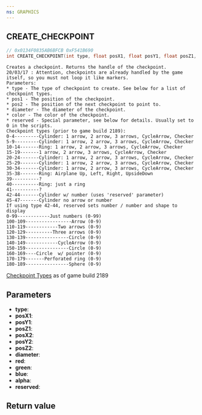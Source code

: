 ```yaml
---
ns: GRAPHICS
---
```

## CREATE_CHECKPOINT

```c
// 0x0134F0835AB6BFCB 0xF541B690
int CREATE_CHECKPOINT(int type, float posX1, float posY1, float posZ1, float posX2, float posY2, float posZ2, float diameter, int red, int green, int blue, int alpha, int reserved);
```

```
Creates a checkpoint. Returns the handle of the checkpoint.  
20/03/17 : Attention, checkpoints are already handled by the game itself, so you must not loop it like markers.
Parameters:  
* type - The type of checkpoint to create. See below for a list of checkpoint types.  
* pos1 - The position of the checkpoint.  
* pos2 - The position of the next checkpoint to point to.  
* diameter - The diameter of the checkpoint.
* color - The color of the checkpoint.  
* reserved - Special parameter, see below for details. Usually set to 0 in the scripts.  
Checkpoint types (prior to game build 2189):  
0-4---------Cylinder: 1 arrow, 2 arrow, 3 arrows, CycleArrow, Checker  
5-9---------Cylinder: 1 arrow, 2 arrow, 3 arrows, CycleArrow, Checker  
10-14-------Ring: 1 arrow, 2 arrow, 3 arrows, CycleArrow, Checker  
15-19-------1 arrow, 2 arrow, 3 arrows, CycleArrow, Checker        
20-24-------Cylinder: 1 arrow, 2 arrow, 3 arrows, CycleArrow, Checker   
25-29-------Cylinder: 1 arrow, 2 arrow, 3 arrows, CycleArrow, Checker      
30-34-------Cylinder: 1 arrow, 2 arrow, 3 arrows, CycleArrow, Checker   
35-38-------Ring: Airplane Up, Left, Right, UpsideDown  
39----------?  
40----------Ring: just a ring  
41----------?  
42-44-------Cylinder w/ number (uses 'reserved' parameter)  
45-47-------Cylinder no arrow or number  
If using type 42-44, reserved sets number / number and shape to display  
0-99------------Just numbers (0-99)  
100-109-----------------Arrow (0-9)  
110-119------------Two arrows (0-9)  
120-129----------Three arrows (0-9)  
130-139----------------Circle (0-9)  
140-149------------CycleArrow (0-9)  
150-159----------------Circle (0-9)  
160-169----Circle  w/ pointer (0-9)  
170-179-------Perforated ring (0-9)  
180-189----------------Sphere (0-9)  
```

[Checkpoint Types](https://docs.fivem.net/docs/game-references/checkpoints/) as of game build 2189

## Parameters
* **type**: 
* **posX1**: 
* **posY1**: 
* **posZ1**: 
* **posX2**: 
* **posY2**: 
* **posZ2**: 
* **diameter**: 
* **red**: 
* **green**: 
* **blue**: 
* **alpha**: 
* **reserved**: 

## Return value
